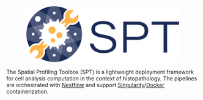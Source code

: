 
<p align="center">
<img src="docs/image_assets/SPT_logo_blue_on_transparent.png" width="400">
</p>

The Spatial Profiling Toolbox (SPT) is a lightweight deployment framework for cell analysis computation in the context of histopathology. The pipelines are orchestrated with [Nextflow](https://www.nextflow.io/) and support [Singularity](https://sylabs.io/guides/latest/user-guide/)/[Docker](https://hub.docker.com/r/nadeemlab/spt) containerization.
